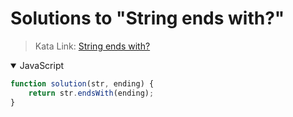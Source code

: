# Solutions to "String ends with?"

> Kata Link: [String ends with?](https://www.codewars.com/kata/51f2d1cafc9c0f745c00037d)

<details open>
<summary>JavaScript</summary>
<p>

```js
function solution(str, ending) {
    return str.endsWith(ending);
}
```

</p>
</details>

